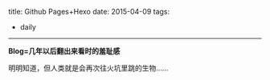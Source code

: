 title: Github Pages+Hexo
date: 2015-04-09
tags:
- daily
---

**Blog=几年以后翻出来看时的羞耻感**

明明知道，但人类就是会再次往火坑里跳的生物……